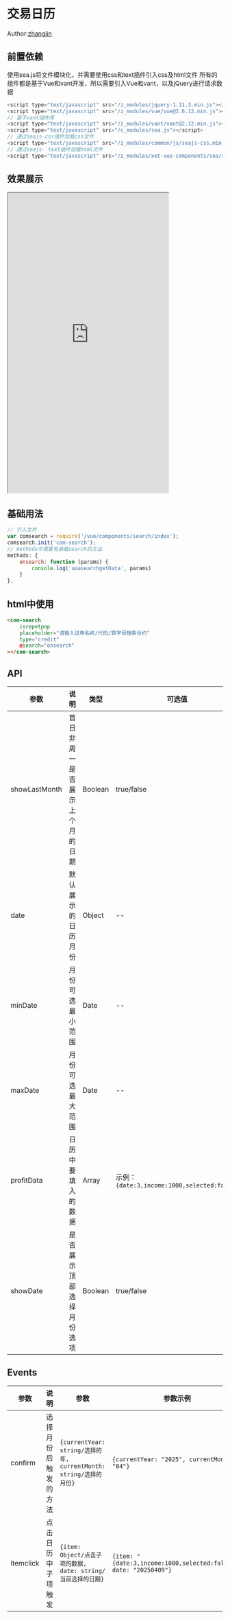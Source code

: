 # 交易日历
Author:[zhangjin](mailto:ex_zhangjin@citics.com)
## 前置依赖
使用sea.js将文件模块化，并需要使用css和text插件引入css及html文件
所有的组件都是基于Vue和vant开发，所以需要引入Vue和vant，以及jQuery进行请求数据
```js
<script type="text/javascript" src="/z_modules/jquery-1.11.3.min.js"></script>
<script type="text/javascript" src="/z_modules/vue/vue@2.6.12.min.js"></script>
// 基于vant组件库
<script type="text/javascript" src="/z_modules/vant/vant@2.12.min.js"></script>
<script type="text/javascript" src="/c_modules/sea.js"></script>
// 通过seajs-css插件加载css文件
<script type="text/javascript" src="/z_modules/common/js/seajs-css.min.js"></script>
// 通过seajs-`text插件加载html文件
<script type="text/javascript" src="/z_modules/xet-vue-components/sea/seajs-text.js"></script>
```

## 效果展示
<iframe class="iframeBox" src="https://qing-1258827329.cos.ap-beijing.myqcloud.com/componet/TradeCalendar/demo/demo.html" width="375px" height="700px"></iframe>

## 基础用法

```js
// 引入文件
var comsearch = require('/vue/components/search/index');
comsearch.init('com-search');
// methods中需要有承载search的方法
methods: {
	onsearch: function (params) {
		console.log('aaasearchgetData', params)
	}
},
```

## html中使用
```html
<com-search 
	isrepetpop
	placeholder="请输入证券名称/代码/首字母搜索合约" 
	type="credit"
	@search="onsearch" 
></com-search>
```
## API

| 参数    | 说明   | 类型    | 可选值  | 默认值  |
| ------- | ------- | ------- | ------- | ------- |
| showLastMonth    | 首日非周一是否展示上个月的日期   | Boolean  |true/false| false |
| date    | 默认展示的日历月份  | Object  |--| 当月月份，示例：`{year:2025,month:4}`|
| minDate|月份可选最小范围 | Date |--|-- |
| maxDate| 月份可选最大范围 | Date |--| -- |
| profitData| 日历中要填入的数据 | Array | 示例：`{date:3,income:1000,selected:false}`| [] |
| showDate| 是否展示顶部选择月份选项 | Boolean  |true/false| true |
## Events

| 参数    | 说明   | 参数 | 参数示例 |
| ------- | ------- | ------- | ------- |
| confirm | 选择月份后触发的方法 | `{currentYear: string/选择的年, currentMonth: string/选择的月份}` | `{currentYear: "2025", currentMonth: "04"}` |
| itemclick | 点击日历中子项触发 | `{item: Object/点击子项的数据, date: string/当前选择的日期}` | `{item: "{date:3,income:1000,selected:false}", date: "20250409"}` |
